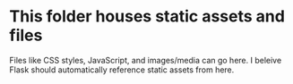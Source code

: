 # This folder houses static assets and files
Files like CSS styles, JavaScript, and images/media can go here. I beleive Flask should automatically reference static assets from here.